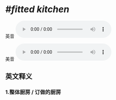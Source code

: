 # ***\#fitted kitchen*** 
英音
<audio src="./media/fitted kitchen1_AAC.aac" controls="controls"></audio>

美音
<audio src="./media/fitted kitchen2_AAC.aac" controls="controls"></audio>



  

英文释义
---
### 1.**整体厨房 / 订做的厨房**  


